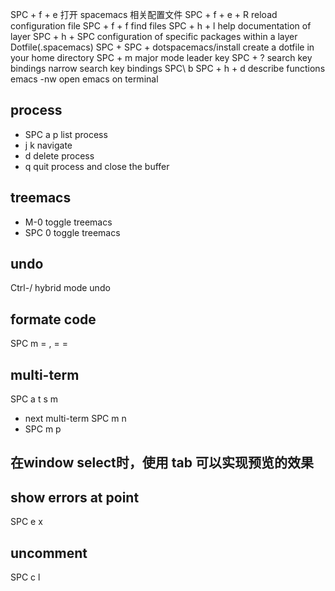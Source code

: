 SPC + f + e 打开 spacemacs 相关配置文件
SPC + f + e + R reload configuration file
SPC + f + f find files
SPC + h + l help documentation of layer
SPC + h + SPC configuration of specific packages within a layer
Dotfile(.spacemacs)
SPC + SPC + dotspacemacs/install create a dotfile in your home directory
SPC + m major mode leader key
SPC + ? search key bindings
narrow search key bindings SPC\ b
SPC + h + d describe functions
emacs -nw open emacs on terminal

## process
- SPC a p list process
- j k navigate
- d delete process
- q quit process and close the buffer
## treemacs
- M-0 toggle treemacs
- SPC 0 toggle treemacs
## undo
Ctrl-/ hybrid mode undo
## formate code
SPC m =
, = = 
## multi-term
SPC a t s m
- next multi-term SPC m n
- SPC m p
## 在window select时，使用 tab 可以实现预览的效果
## show errors at point
SPC e x
## uncomment
SPC c l

